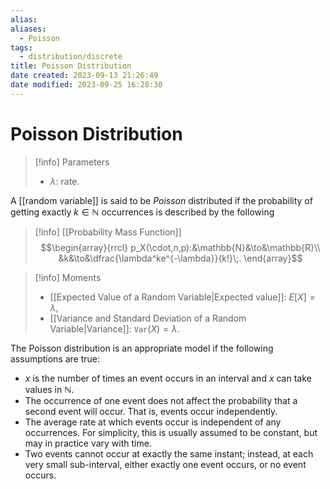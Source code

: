 ```yaml
---
alias: 
aliases:
  - Poisson
tags:
  - distribution/discrete
title: Poisson Distribution
date created: 2023-09-13 21:26:49
date modified: 2023-09-25 16:28:30
---
```


# Poisson Distribution

> [!info] Parameters
> - $\lambda$: rate.

A [[random variable]] is said to be _Poisson_ distributed if the probability of getting exactly $k\in\mathbb{N}$ occurrences is described by the following

> [!info] [[Probability Mass Function]]
> $$\begin{array}{rrcl}
> p_X(\cdot,n,p):&\mathbb{N}&\to&\mathbb{R}\\
> &k&\to&\dfrac{\lambda^ke^{-\lambda}}{k!}\;.
> \end{array}$$

> [!info] Moments
> - [[Expected Value of a Random Variable|Expected value]]: $E[X]=\lambda$,
> - [[Variance and Standard Deviation of a Random Variable|Variance]]: $\texttt{Var}(X)=\lambda$.

The Poisson distribution is an appropriate model if the following assumptions are true:

- $x$ is the number of times an event occurs in an interval and $x$ can take values in $\mathbb{N}$.
- The occurrence of one event does not affect the probability that a second event will occur. That is, events occur independently.
- The average rate at which events occur is independent of any occurrences. For simplicity, this is usually assumed to be constant, but may in practice vary with time.
- Two events cannot occur at exactly the same instant; instead, at each very small sub-interval, either exactly one event occurs, or no event occurs.
